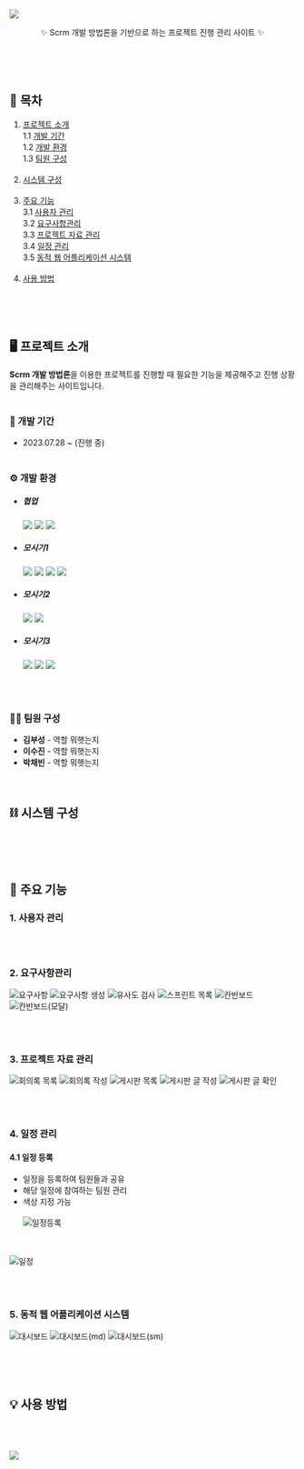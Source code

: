 <img src="https://capsule-render.vercel.app/api?type=waving&color=369fff&height=300&section=header&text=MonitoringTools&fontSize=70&fontColor=f0f8ff" />

<br>
<p align="center">✨ Scrm 개발 방법론을 기반으로 하는 프로젝트 진행 관리 사이트 ✨</p>
<br><br><br>

## 🔎 목차
1. [프로젝트 소개](#-프로젝트-소개) <br>
  1.1 [개발 기간](#-개발-기간) <br>
  1.2 [개발 환경](#-개발-환경) <br>
  1.3 [팀원 구성](#-팀원-구성) <br><br>
2. [시스템 구성](#️-시스템-구성) <br><br>
3. [주요 기능](#-주요-기능) <br>
  3.1 [사용자 관리](#1-사용자-관리) <br>
  3.2 [요구사항관리](#2-요구사항관리) <br>
  3.3 [프로젝트 자료 관리](#3-프로젝트-자료-관리) <br>
  3.4 [일정 관리](#4-일정-관리) <br>
  3.5 [동적 웹 어플리케이션 시스템](#5-동적-웹-어플리케이션-시스템) <br><br>
4. [사용 방법](#-사용-방법)

<br><br><br>
## 🖥 프로젝트 소개
**Scrm 개발 방법론**을 이용한 프로젝트를 진행할 때 필요한 기능을 제공해주고 진행 상황을 관리해주는 사이트입니다. 
<br><br>
### 📅 개발 기간
- 2023.07.28 ~ (진행 중)
<br><br>
### ⚙ 개발 환경
- ##### 협업
  <img src="https://img.shields.io/badge/github-181717?style=flat&logo=github&logoColor=white"> <img src="https://img.shields.io/badge/notion-000000?style=flat&logo=notion&logoColor=white"> <img src="https://img.shields.io/badge/figma-F24E1E?style=flat&logo=figma&logoColor=white">
- ##### 모시기1
  <img src="https://img.shields.io/badge/html5-E34F26?style=flat&logo=html5&logoColor=white"> <img src="https://img.shields.io/badge/css-1572B6?style=flat&logo=css3&logoColor=white"> <img src="https://img.shields.io/badge/bootstrap5-7952B3?style=flat&logo=bootstrap&logoColor=white"> <img src="https://img.shields.io/badge/springboot-6DB33F?style=flat&logo=springboot&logoColor=white">
- ##### 모시기2 
  <img src="https://img.shields.io/badge/java-007396?style=flat&logo=java&logoColor=white"> <img src="https://img.shields.io/badge/javascript-F7DF1E?style=flat&logo=javascript&logoColor=black">
- ##### 모시기3
  <img src="https://img.shields.io/badge/mysql-4479A1?style=flate&logo=mysql&logoColor=white"> <img src="https://img.shields.io/badge/jquery-0769AD?style=flat&logo=jquery&logoColor=white"> <img src="https://img.shields.io/badge/NetBeans-1B6AC6?style=flat&logo=apache-netbeans-ide&logoColor=white)">


<br><br>
### 👨‍💻 팀원 구성
- **김부성** - 역할 뭐햇는지
- **이수진** - 역할 뭐햇는지
- **박채빈** - 역할 뭐햇는지
<br><br><br>

## ⛓️ 시스템 구성

<br><br><br>
## 📌 주요 기능
### 1. 사용자 관리

<br><br>
### 2. 요구사항관리
![요구사항](https://github.com/KimLeeParkTeam-2023/MonitoringTools/assets/104774302/de2ae1bd-99c1-437e-ab8f-d5c0e1a98b3e)
![요구사항 생성](https://github.com/KimLeeParkTeam-2023/MonitoringTools/assets/104774302/6b0d4c90-656a-4786-a479-763459daca85)
![유사도 검사](https://github.com/KimLeeParkTeam-2023/MonitoringTools/assets/104774302/3bfec70b-115a-4281-bfbf-5e1ba7c33656)
![스프린트 목록](https://github.com/KimLeeParkTeam-2023/MonitoringTools/assets/104774302/69a947a9-b810-44e8-924c-aa34e538b9b9)
![칸반보드](https://github.com/KimLeeParkTeam-2023/MonitoringTools/assets/104774302/742f3bb1-9dc7-48e9-a187-665235901289)
![칸반보드(모달)](https://github.com/KimLeeParkTeam-2023/MonitoringTools/assets/104774302/5c24c46b-ebc2-4d80-a267-a974acd9ea25)

<br><br>
### 3. 프로젝트 자료 관리
![회의록 목록](https://github.com/KimLeeParkTeam-2023/MonitoringTools/assets/104774302/bb950a59-cea0-44c1-959b-9c75692de7b5)
![회의록 작성](https://github.com/KimLeeParkTeam-2023/MonitoringTools/assets/104774302/6f16ccad-9d24-4643-8bfc-8f827c0be207)
![게시판 목록](https://github.com/KimLeeParkTeam-2023/MonitoringTools/assets/104774302/21f0b0a7-4d21-41b8-bc9b-50df1fd172ed)
![게시판 글 작성](https://github.com/KimLeeParkTeam-2023/MonitoringTools/assets/104774302/4abd26b1-e931-49bb-a645-ebe4515c5596)
![게시판 글 확인](https://github.com/KimLeeParkTeam-2023/MonitoringTools/assets/104774302/0bba4bc5-cc15-4240-a0b5-6d7489a6d5c9)

<br><br>
### 4. 일정 관리
#### 4.1 일정 등록
- 일정을 등록하여 팀원들과 공유
- 해당 일정에 참여하는 팀원 관리
- 색상 지정 가능<br><br>
![일정등록](https://github.com/KimLeeParkTeam-2023/MonitoringTools/assets/104774302/69da79f7-0b70-4489-b6cd-47bd8497e2f7)

<br><br>
![일정](https://github.com/KimLeeParkTeam-2023/MonitoringTools/assets/104774302/9cd420f3-701b-401e-83ed-b8ee4831f281)



<br><br>
### 5. 동적 웹 어플리케이션 시스템
![대시보드](https://github.com/KimLeeParkTeam-2023/MonitoringTools/assets/104774302/3dc433b5-89e9-436b-99fa-b822a075b3d1)
![대시보드(md)](https://github.com/KimLeeParkTeam-2023/MonitoringTools/assets/104774302/9ebce9e1-4f85-4f4a-ab01-8897e7526977)
![대시보드(sm)](https://github.com/KimLeeParkTeam-2023/MonitoringTools/assets/104774302/13054c46-0e17-442d-b5d0-d438f14d6f57)

<br><br><br>
## 💡 사용 방법

<br><br><br>
<img src="https://capsule-render.vercel.app/api?type=waving&color=369fff&height=80&section=footer" />
